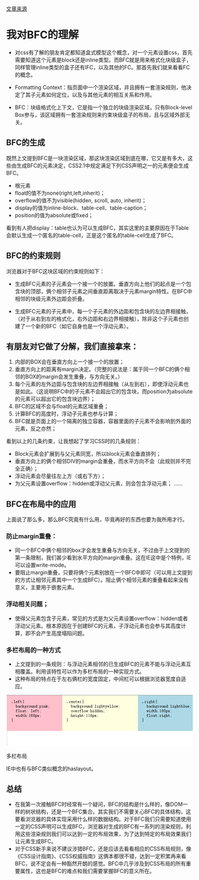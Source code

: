 [文章来源](http://www.jianshu.com/p/76484dff1cb5)

# 我对BFC的理解

- 对css有了解的朋友肯定都知道盒式模型这个概念，对一个元素设置css，首先需要知道这个元素是block还是inline类型。而BFC就是用来格式化块级盒子，同样管理inline类型的盒子还有IFC，以及其他的FC。那首先我们就来看看FC的概念。

- Formatting Context：指页面中一个渲染区域，并且拥有一套渲染规则，他决定了其子元素如何定位，以及与其他元素的相互关系和作用。

- BFC：块级格式化上下文，它是指一个独立的块级渲染区域，只有Block-level Box参与，该区域拥有一套渲染规则来约束块级盒子的布局，且与区域外部无关。

## BFC的生成

既然上文提到BFC是一块渲染区域，那这块渲染区域到底在哪，它又是有多大，这些由生成BFC的元素决定，CSS2.1中规定满足下列CSS声明之一的元素便会生成BFC。

- 根元素
- float的值不为none(right,left,inherit)；
- overflow的值不为visible(hidden, scroll, auto, inherit)；
- display的值为inline-block、table-cell、table-caption；
- position的值为absolute或fixed；

看到有人把display：table也认为可以生成BFC，其实这里的主要原因在于Table会默认生成一个匿名的table-cell，正是这个匿名的table-cell生成了BFC。

## BFC的约束规则

浏览器对于BFC这块区域的约束规则如下：

- 生成BFC元素的子元素会一个接一个的放置。垂直方向上他们的起点是一个包含块的顶部，俩个相邻子元素之间垂直距离取决于元素margin特性。在BFC中相邻的块级元素外边距会折叠。

- 生成BFC元素的子元素中，每一个子元素的外边距和包含块的左边界相接触，（对于从右到左的格式化，右外边距和右边界相接触），除非这个子元素也创建了一个新的BFC（如它自身也是一个浮动元素）。

## 有朋友对它做了分解，我们直接拿来：

1. 内部的BOX会在垂直方向上一个接一个的放置；
2. 垂直方向上的距离有margin决定。（完整的说法是：属于同一个BFC的俩个相邻的BOX的margin会发生重叠，与方向无关。）
3. 每个元素的左外边距与包含块的左边界相接触（从左到右），即使浮动元素也是如此。（这说明BFC中的子元素不会超出它的包含块，而position为absolute的元素可以超出它的包含块边界）；
4. BFC的区域不会与float的元素区域重叠；
5. 计算BFC的高度时，浮动子元素也参与计算；
6. BFC就是页面上的一个隔离的独立容器，容器里面的子元素不会影响到外面的元素，反之亦然；

看到以上的几条约束，让我想起了学习CSS时的几条规则：

- Block元素会扩展到与父元素同宽，所以block元素会垂直排列；
- 垂直方向上的俩个相邻DIV的margin会重叠，而水平方向不会（此规则并不完全正确）；
- 浮动元素会尽量往左上方（或右下方）；
- 为父元素设置overflow：hidden或浮动父元素，则会包含浮动元素；
……

## BFC在布局中的应用

上面说了那么多，那么BFC究竟有什么用，毕竟再好的东西也要为我所用才行。

### 防止margin重叠：

- 同一个BFC中俩个相邻的box才会发生重叠与方向无关，不过由于上文提到的第一条限制，我们甚少看到水平方向的margin重叠。这在IE这中是个特例，IE可以设置write-mode。
- 要阻止margin重叠，只要将俩个元素别放在一个BFC中即可（可以用上文提到的方式让相邻元素其中一个生成BFC）。阻止俩个相邻元素的重叠看起来没有意义，主要用于嵌套元素。

### 浮动相关问题；

- 使得父元素包含子元素，常见的方式是为父元素设置overflow：hidden或者浮动父元素。根本原因在于创建BFC的元素，子浮动元素也会参与其高度计算，即不会产生高度塌陷问题。

### 多栏布局的一种方式

- 上文提到的一条规则：与浮动元素相邻的已生成BFC的元素不能与浮动元素互相覆盖。利用该特性可以作为多栏布局的一种实现方式。
- 这种布局的特点在于左右俩栏的宽度固定，中间栏可以根据浏览器宽度自适应。

![多栏布局](./images/multi-column.png)

多栏布局

IE中也有与BFC类似概念的haslayout。

## 总结

- 在我第一次接触BFC时经常有一个疑问，BFC的结构是什么样的，像DOM一样的树状结构，还是一个BFC集合。其实我们不需要关心BFC的具体结构，这要看浏览器的具体实现采用什么样的数据结构。对于BFC我们只需要知道使用一定的CSS声明可以生成BFC，浏览器对生成的BFC有一系列的渲染规则，利用这些渲染规则我们可以达到一定的布局效果，为了达到特定的布局效果我们让元素生成BFC。
- 对于CSS新手来说不建议涉猎BFC，还是应该去看看相应的CSS布局规则，像《CSS设计指南》、《CSS权威指南》这俩本都很不错，达到一定积累再来看BFC，说不定会有一种豁然开朗的感觉。BFC中几乎涉及到CSS布局的所有重要属性，这也是BFC的难点和我们需要掌握BFC的意义所在。
